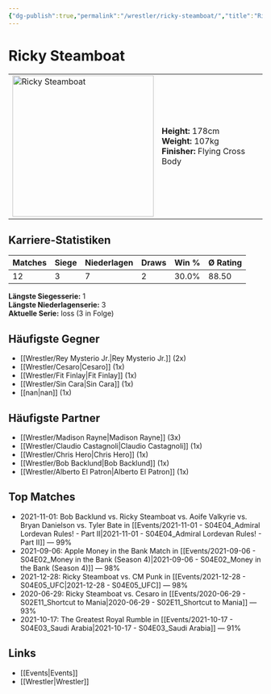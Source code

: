 ```yaml
---
{"dg-publish":true,"permalink":"/wrestler/ricky-steamboat/","title":"Ricky Steamboat","tags":["wrestler"],"noteIcon":""}
---
```



# Ricky Steamboat

<table>
        <tr>
        <td><img src="https://github.com/CptSpaulding1980/choke-slam-wrestling/releases/download/images/Ricky_Steamboat.png" width="280" alt="Ricky Steamboat"></td>
        <td>
        <b>Height:</b> 178cm<br>
        <b>Weight:</b> 107kg<br>
        <b>Finisher:</b> Flying Cross Body<br>
        </td>
        </tr>
        </table>
        
## Karriere-Statistiken

| Matches | Siege | Niederlagen | Draws | Win % | Ø Rating |
|---------|-------|-------------|-------|-------|-----------|
| 12 | 3 | 7 | 2 | 30.0% | 88.50 |

**Längste Siegesserie:** 1<br>**Längste Niederlagenserie:** 3<br>**Aktuelle Serie:** loss (3 in Folge)


## Häufigste Gegner
- [[Wrestler/Rey Mysterio Jr.\|Rey Mysterio Jr.]] (2x)
- [[Wrestler/Cesaro\|Cesaro]] (1x)
- [[Wrestler/Fit Finlay\|Fit Finlay]] (1x)
- [[Wrestler/Sin Cara\|Sin Cara]] (1x)
- [[nan\|nan]] (1x)

## Häufigste Partner
- [[Wrestler/Madison Rayne\|Madison Rayne]] (3x)
- [[Wrestler/Claudio Castagnoli\|Claudio Castagnoli]] (1x)
- [[Wrestler/Chris Hero\|Chris Hero]] (1x)
- [[Wrestler/Bob Backlund\|Bob Backlund]] (1x)
- [[Wrestler/Alberto El Patron\|Alberto El Patron]] (1x)

## Top Matches
- 2021-11-01: Bob Backlund vs. Ricky Steamboat vs. Aoife Valkyrie vs. Bryan Danielson vs. Tyler Bate in [[Events/2021-11-01 - S04E04_Admiral Lordevan Rules! - Part II\|2021-11-01 - S04E04_Admiral Lordevan Rules! - Part II]] — 99%
- 2021-09-06: Apple Money in the Bank Match in [[Events/2021-09-06 - S04E02_Money in the Bank (Season 4)\|2021-09-06 - S04E02_Money in the Bank (Season 4)]] — 98%
- 2021-12-28: Ricky Steamboat vs. CM Punk  in [[Events/2021-12-28 - S04E05_UFC\|2021-12-28 - S04E05_UFC]] — 98%
- 2020-06-29: Ricky Steamboat vs. Cesaro  in [[Events/2020-06-29 - S02E11_Shortcut to Mania\|2020-06-29 - S02E11_Shortcut to Mania]] — 93%
- 2021-10-17: The Greatest Royal Rumble in [[Events/2021-10-17 - S04E03_Saudi Arabia\|2021-10-17 - S04E03_Saudi Arabia]] — 91%

## Links
- [[Events\|Events]]
- [[Wrestler\|Wrestler]]
